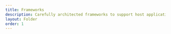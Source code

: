 ```yaml
---
title: Frameworks
description: Carefully architected frameworks to support host applications
layout: Folder
order: 1
---
```

